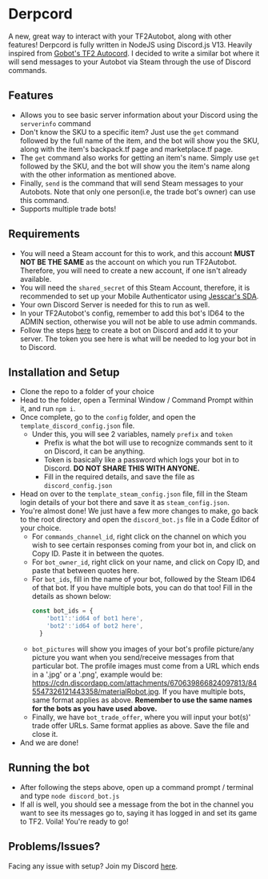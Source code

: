 # Derpcord
A new, great way to interact with your TF2Autobot, along with other features! Derpcord is fully written in NodeJS using Discord.js V13.
Heavily inspired from [Gobot's TF2 Autocord](https://github.com/Gobot1234/tf2-autocord).
I decided to write a similar bot where it will send messages to your Autobot via Steam through the use of Discord commands.

## Features
- Allows you to see basic server information about your Discord using the `serverinfo` command
- Don't know the SKU to a specific item? Just use the `get` command followed by the full name of the item, and the bot will show you the SKU, along with the item's backpack.tf page and marketplace.tf page.
- The `get` command also works for getting an item's name. Simply use `get` followed by the SKU, and the bot will show you the item's name along with the other information as mentioned above.
- Finally, `send` is the command that will send Steam messages to your Autobots. Note that only one person(i.e, the trade bot's owner) can use this command.
- Supports multiple trade bots!


## Requirements
- You will need a Steam account for this to work, and this account __MUST NOT BE THE SAME__ as the account on which you run TF2Autobot. Therefore, you will need to create a new account, if one isn't already available.
- You will need the `shared_secret` of this Steam Account, therefore, it is recommended to set up your Mobile Authenticator using [Jesscar's SDA](https://github.com/Jessecar96/SteamDesktopAuthenticator).
- Your own Discord Server is needed for this to run as well.
- In your TF2Autobot's config, remember to add this bot's ID64 to the ADMIN section, otherwise you will not be able to use admin commands.
- Follow the steps [here](https://discordjs.guide/preparations/setting-up-a-bot-application.html) to create a bot on Discord and add it to your server. The token you see here is what will be needed to log your bot in to Discord.


## Installation and Setup
- Clone the repo to a folder of your choice
- Head to the folder, open a Terminal Window / Command Prompt within it, and run `npm i`.
- Once complete, go to the `config` folder, and open the `template_discord_config.json` file.
  - Under this, you will see 2 variables, namely `prefix` and `token`
    - Prefix is what the bot will use to recognize commands sent to it on Discord, it can be anything.
    - Token is basically like a password which logs your bot in to Discord. __DO NOT SHARE THIS WITH ANYONE.__
    - Fill in the required details, and save the file as `discord_config.json`
- Head on over to the `template_steam_config.json` file, fill in the Steam login details of your bot there and save it as `steam_config.json`.
- You're almost done! We just have a few more changes to make, go back to the root directory and open the `discord_bot.js` file in a Code Editor of your choice.
  - For `commands_channel_id`, right click on the channel on which you wish to see certain responses coming from your bot in, and click on Copy ID. Paste it in between the quotes.
  - For `bot_owner_id`, right click on your name, and click on Copy ID, and paste that between quotes here.
  - For `bot_ids`, fill in the name of your bot, followed by the Steam ID64 of that bot. If you have multiple bots, you can do that too! Fill in the details as shown below:
    ```js
    const bot_ids = {
        'bot1':'id64 of bot1 here',
        'bot2':'id64 of bot2 here',
      }
    ```
  - `bot_pictures` will show you images of your bot's profile picture/any picture you want when you send/receive messages from that particular bot. The profile images must come from a URL which ends in a '.jpg' or a '.png', example would be: https://cdn.discordapp.com/attachments/670639866824097813/845547326121443358/materialRobot.jpg. If you have multiple bots, same format applies as above. __Remember to use the same names for the bots as you have used above.__
  - Finally, we have `bot_trade_offer`, where you will input your bot(s)' trade offer URLs. Same format applies as above. Save the file and close it.
- And we are done!

## Running the bot
- After following the steps above, open up a command prompt / terminal and type `node discord_bot.js`
- If all is well, you should see a message from the bot in the channel you want to see its messages go to, saying it has logged in and set its game to TF2. Voila! You're ready to go!

## Problems/Issues?
Facing any issue with setup? Join my Discord [here](https://discord.gg/YD2tyYF).
